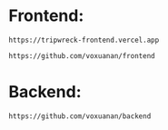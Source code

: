 # Frontend: 
```
https://tripwreck-frontend.vercel.app
```
```
https://github.com/voxuanan/frontend
```

# Backend: 
```
https://github.com/voxuanan/backend
```
